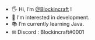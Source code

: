 - 🖐 Hi, I’m [@Blockincraft](https://github.com/Bl0ckincraft/Bl0ckincraft) !
- 💜 I'm interested in development.
- 📚 I’m currently learning Java.
- ✉  Discord : Blockincraft#0001
